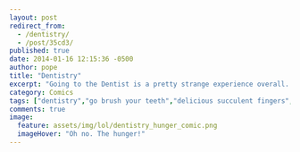 ```yaml
---
layout: post
redirect_from: 
  - /dentistry/
  - /post/35cd3/
published: true
date: 2014-01-16 12:15:36 -0500
author: pope
title: "Dentistry"
excerpt: "Going to the Dentist is a pretty strange experience overall. If I wanted to pay someone to berate me for my lack of hygiene, I'd just buy another mail order bride. Or at least I would if my mouth wasn't still completely numb and everything I said on the phone didn't sound like \"bbbbbhffffftabnt.\""
category: Comics
tags: ["dentistry","go brush your teeth","delicious succulent fingers","implied cannibalism","oral hygiene","perfectly reasonable reactions","buying mouth sex"]
comments: true 
image:
  feature: assets/img/lol/dentistry_hunger_comic.png
  imageHover: "Oh no. The hunger!"
---
```


